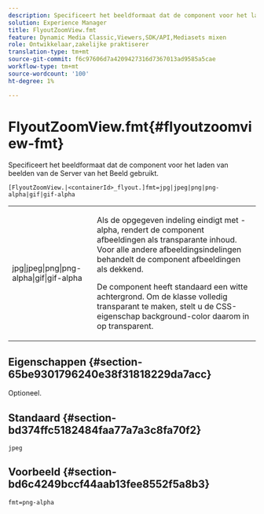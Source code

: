 ```yaml
---
description: Specificeert het beeldformaat dat de component voor het laden van beelden van de Server van het Beeld gebruikt.
solution: Experience Manager
title: FlyoutZoomView.fmt
feature: Dynamic Media Classic,Viewers,SDK/API,Mediasets mixen
role: Ontwikkelaar,zakelijke praktiserer
translation-type: tm+mt
source-git-commit: f6c97606d7a4209427316d7367013ad9585a5cae
workflow-type: tm+mt
source-wordcount: '100'
ht-degree: 1%

---
```



# FlyoutZoomView.fmt{#flyoutzoomview-fmt}

Specificeert het beeldformaat dat de component voor het laden van beelden van de Server van het Beeld gebruikt.

`[FlyoutZoomView.|<containerId>_flyout.]fmt=jpg|jpeg|png|png-alpha|gif|gif-alpha`

<table id="table_E314540D347D47699C04EB80D20C0721"> 
 <tbody> 
  <tr> 
   <td colname="col1"> <p> <span class="codeph"> jpg|jpeg|png|png-alpha|gif|gif-alpha</span> </p> </td> 
   <td colname="col2"> <p> Als de opgegeven indeling eindigt met <span class="codeph"> -alpha</span>, rendert de component afbeeldingen als transparante inhoud. Voor alle andere afbeeldingsindelingen behandelt de component afbeeldingen als dekkend. </p> <p>De component heeft standaard een witte achtergrond. Om de klasse volledig transparant te maken, stelt u de CSS-eigenschap <span class="codeph"> background-color</span> daarom in op <span class="codeph"> transparent</span>. </p> </td> 
  </tr> 
 </tbody> 
</table>

## Eigenschappen {#section-65be9301796240e38f31818229da7acc}

Optioneel.

## Standaard {#section-bd374ffc5182484faa77a7a3c8fa70f2}

`jpeg`

## Voorbeeld {#section-bd6c4249bccf44aab13fee8552f5a8b3}

`fmt=png-alpha`
